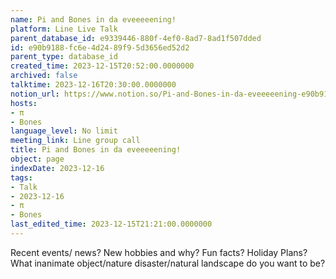 ```yaml
---
name: Pi and Bones in da eveeeeening!
platform: Line Live Talk
parent_database_id: e9339446-880f-4ef0-8ad7-8ad1f507dded
id: e90b9188-fc6e-4d24-89f9-5d3656ed52d2
parent_type: database_id
created_time: 2023-12-15T20:52:00.0000000
archived: false
talktime: 2023-12-16T20:30:00.0000000
notion_url: https://www.notion.so/Pi-and-Bones-in-da-eveeeeening-e90b9188fc6e4d2489f95d3656ed52d2
hosts:
- π
- Bones
language_level: No limit
meeting_link: Line group call
title: Pi and Bones in da eveeeeening!
object: page
indexDate: 2023-12-16
tags:
- Talk
- 2023-12-16
- π
- Bones
last_edited_time: 2023-12-15T21:21:00.0000000
---
```



Recent events/ news?
New hobbies and why?
Fun facts? 
Holiday Plans?
What inanimate object/nature disaster/natural landscape do you want to be?























